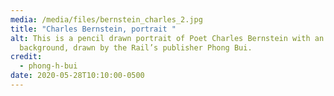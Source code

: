 ```yaml
---
media: /media/files/bernstein_charles_2.jpg
title: "Charles Bernstein, portrait "
alt: This is a pencil drawn portrait of Poet Charles Bernstein with an off-white
  background, drawn by the Rail’s publisher Phong Bui.
credit:
  - phong-h-bui
date: 2020-05-28T10:10:00-0500
---
```

